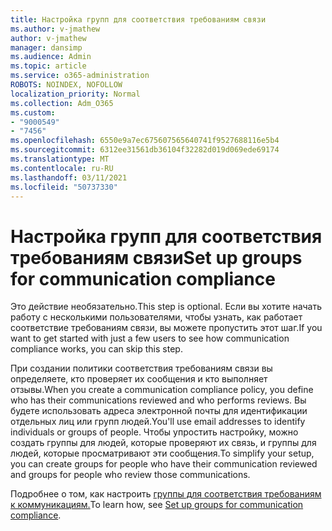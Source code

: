 ```yaml
---
title: Настройка групп для соответствия требованиям связи
ms.author: v-jmathew
author: v-jmathew
manager: dansimp
ms.audience: Admin
ms.topic: article
ms.service: o365-administration
ROBOTS: NOINDEX, NOFOLLOW
localization_priority: Normal
ms.collection: Adm_O365
ms.custom:
- "9000549"
- "7456"
ms.openlocfilehash: 6550e9a7ec675607565640741f9527688116e5b4
ms.sourcegitcommit: 6312ee31561db36104f32282d019d069ede69174
ms.translationtype: MT
ms.contentlocale: ru-RU
ms.lasthandoff: 03/11/2021
ms.locfileid: "50737330"
---
```

# <a name="set-up-groups-for-communication-compliance"></a><span data-ttu-id="b0974-102">Настройка групп для соответствия требованиям связи</span><span class="sxs-lookup"><span data-stu-id="b0974-102">Set up groups for communication compliance</span></span>

<span data-ttu-id="b0974-103">Это действие необязательно.</span><span class="sxs-lookup"><span data-stu-id="b0974-103">This step is optional.</span></span> <span data-ttu-id="b0974-104">Если вы хотите начать работу с несколькими пользователями, чтобы узнать, как работает соответствие требованиям связи, вы можете пропустить этот шаг.</span><span class="sxs-lookup"><span data-stu-id="b0974-104">If you want to get started with just a few users to see how communication compliance works, you can skip this step.</span></span>  
  
<span data-ttu-id="b0974-105">При создании политики соответствия требованиям связи вы определяете, кто проверяет их сообщения и кто выполняет отзывы.</span><span class="sxs-lookup"><span data-stu-id="b0974-105">When you create a communication compliance policy, you define who has their communications reviewed and who performs reviews.</span></span> <span data-ttu-id="b0974-106">Вы будете использовать адреса электронной почты для идентификации отдельных лиц или групп людей.</span><span class="sxs-lookup"><span data-stu-id="b0974-106">You'll use email addresses to identify individuals or groups of people.</span></span> <span data-ttu-id="b0974-107">Чтобы упростить настройку, можно создать группы для людей, которые проверяют их связь, и группы для людей, которые просматривают эти сообщения.</span><span class="sxs-lookup"><span data-stu-id="b0974-107">To simplify your setup, you can create groups for people who have their communication reviewed and groups for people who review those communications.</span></span>  
  
<span data-ttu-id="b0974-108">Подробнее о том, как настроить [группы для соответствия требованиям к коммуникациям.](https://go.microsoft.com/fwlink/?linkid=2129594)</span><span class="sxs-lookup"><span data-stu-id="b0974-108">To learn how, see [Set up groups for communication compliance](https://go.microsoft.com/fwlink/?linkid=2129594).</span></span>

